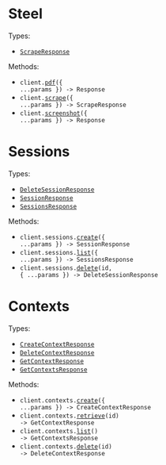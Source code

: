 # Steel

Types:

- <code><a href="./src/resources/top-level.ts">ScrapeResponse</a></code>

Methods:

- <code title="post /v1/pdf">client.<a href="./src/index.ts">pdf</a>({ ...params }) -> Response</code>
- <code title="post /v1/scrape">client.<a href="./src/index.ts">scrape</a>({ ...params }) -> ScrapeResponse</code>
- <code title="post /v1/screenshot">client.<a href="./src/index.ts">screenshot</a>({ ...params }) -> Response</code>

# Sessions

Types:

- <code><a href="./src/resources/sessions.ts">DeleteSessionResponse</a></code>
- <code><a href="./src/resources/sessions.ts">SessionResponse</a></code>
- <code><a href="./src/resources/sessions.ts">SessionsResponse</a></code>

Methods:

- <code title="post /v1/sessions">client.sessions.<a href="./src/resources/sessions.ts">create</a>({ ...params }) -> SessionResponse</code>
- <code title="get /v1/sessions">client.sessions.<a href="./src/resources/sessions.ts">list</a>({ ...params }) -> SessionsResponse</code>
- <code title="delete /v1/sessions/{id}">client.sessions.<a href="./src/resources/sessions.ts">delete</a>(id, { ...params }) -> DeleteSessionResponse</code>

# Contexts

Types:

- <code><a href="./src/resources/contexts.ts">CreateContextResponse</a></code>
- <code><a href="./src/resources/contexts.ts">DeleteContextResponse</a></code>
- <code><a href="./src/resources/contexts.ts">GetContextResponse</a></code>
- <code><a href="./src/resources/contexts.ts">GetContextsResponse</a></code>

Methods:

- <code title="post /v1/context">client.contexts.<a href="./src/resources/contexts.ts">create</a>({ ...params }) -> CreateContextResponse</code>
- <code title="get /v1/context/{id}">client.contexts.<a href="./src/resources/contexts.ts">retrieve</a>(id) -> GetContextResponse</code>
- <code title="get /v1/context">client.contexts.<a href="./src/resources/contexts.ts">list</a>() -> GetContextsResponse</code>
- <code title="delete /v1/context/{id}">client.contexts.<a href="./src/resources/contexts.ts">delete</a>(id) -> DeleteContextResponse</code>
